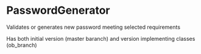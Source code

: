 # PasswordGenerator
Validates or generates new password meeting selected requirements

Has both initial version (master baranch)
and version implementing classes (ob_branch)
